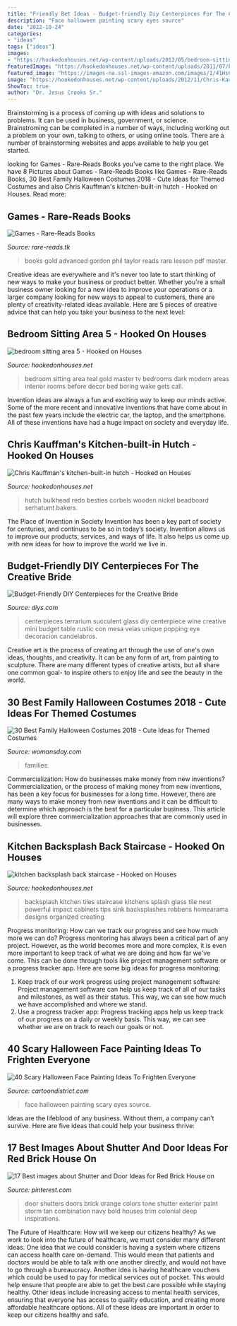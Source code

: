 ```yaml
---
title: "Friendly Bet Ideas - Budget-friendly Diy Centerpieces For The Creative Bride"
description: "Face halloween painting scary eyes source"
date: "2022-10-24"
categories:
- "ideas"
tags: ["ideas"]
images:
- "https://hookedonhouses.net/wp-content/uploads/2012/05/bedroom-sitting-area-5.jpg"
featuredImage: "https://hookedonhouses.net/wp-content/uploads/2011/07/kitchen-backsplash-back-staircase.jpg"
featured_image: "https://images-na.ssl-images-amazon.com/images/I/41HsCo58c3L._SX323_BO1,204,203,200_.jpg"
image: "https://hookedonhouses.net/wp-content/uploads/2012/11/Chris-Kauffmans-kitchen-built-in-hutch.jpg"
ShowToc: true
author: "Dr. Jesus Crooks Sr."
---
```



Brainstorming is a process of coming up with ideas and solutions to problems. It can be used in business, government, or science. Brainstroming can be completed in a number of ways, including working out a problem on your own, talking to others, or using online tools. There are a number of brainstorming websites and apps available to help you get started.

	

		
looking for Games - Rare-Reads Books you've came to the right place. We have 8 Pictures about Games - Rare-Reads Books like Games - Rare-Reads Books, 30 Best Family Halloween Costumes 2018 - Cute Ideas for Themed Costumes and also Chris Kauffman&#039;s kitchen-built-in hutch - Hooked on Houses. Read more:
		
    
## Games - Rare-Reads Books

<img loading=lazy src="https://images-na.ssl-images-amazon.com/images/I/41HsCo58c3L._SX323_BO1,204,203,200_.jpg" onerror="this.onerror=null;this.src='https://tse1.mm.bing.net/th?id=OIP.obA2UeTtZ7GdamOJpLDQ5QAAAA&amp;pid=15.1';" alt="Games - Rare-Reads Books">

_Source: rare-reads.tk_

>books gold advanced gordon phil taylor reads rare lesson pdf master. 

	

Creative ideas are everywhere and it's never too late to start thinking of new ways to make your business or product better. Whether you're a small business owner looking for a new idea to improve your operations or a larger company looking for new ways to appeal to customers, there are plenty of creativity-related ideas available. Here are 5 pieces of creative advice that can help you take your business to the next level: 

    
## Bedroom Sitting Area 5 - Hooked On Houses

<img loading=lazy src="https://hookedonhouses.net/wp-content/uploads/2012/05/bedroom-sitting-area-5.jpg" onerror="this.onerror=null;this.src='https://tse4.mm.bing.net/th?id=OIP.cWiKrKQyuvbDZH9Rafdj7wHaFw&amp;pid=15.1';" alt="bedroom sitting area 5 - Hooked on Houses">

_Source: hookedonhouses.net_

>bedroom sitting area teal gold master tv bedrooms dark modern areas interior rooms before decor bed boring wake gets call. 

	

Invention ideas are always a fun and exciting way to keep our minds active. Some of the more recent and innovative inventions that have come about in the past few years include the electric car, the laptop, and the smartphone. All of these inventions have had a huge impact on society and everyday life.

    
## Chris Kauffman&#039;s Kitchen-built-in Hutch - Hooked On Houses

<img loading=lazy src="https://hookedonhouses.net/wp-content/uploads/2012/11/Chris-Kauffmans-kitchen-built-in-hutch.jpg" onerror="this.onerror=null;this.src='https://tse1.mm.bing.net/th?id=OIP.vWGMUoD-9ki7VlsHKKp4vQHaJ4&amp;pid=15.1';" alt="Chris Kauffman&#039;s kitchen-built-in hutch - Hooked on Houses">

_Source: hookedonhouses.net_

>hutch bulkhead redo besties corbels wooden nickel beadboard serhatumt bakers. 

	

The Place of Invention in Society
Invention has been a key part of society for centuries, and continues to be so in today’s society. Invention allows us to improve our products, services, and ways of life. It also helps us come up with new ideas for how to improve the world we live in.

    
## Budget-Friendly DIY Centerpieces For The Creative Bride

<img loading=lazy src="http://cdn.diys.com/wp-content/uploads/2016/03/wine-glass-terrarium.jpg" onerror="this.onerror=null;this.src='https://tse3.mm.bing.net/th?id=OIP.OQb3gxSkVhHDgQTmplsECQHaLG&amp;pid=15.1';" alt="Budget-Friendly DIY Centerpieces for the Creative Bride">

_Source: diys.com_

>centerpieces terrarium succulent glass diy centerpiece wine creative mini budget table rustic con mesa velas unique popping eye decoracion candelabros. 

	

Creative art is the process of creating art through the use of one's own ideas, thoughts, and creativity. It can be any form of art, from painting to sculpture. There are many different types of creative artists, but all share one common goal- to inspire others to enjoy life and see the beauty in the world.

    
## 30 Best Family Halloween Costumes 2018 - Cute Ideas For Themed Costumes

<img loading=lazy src="https://hips.hearstapps.com/hmg-prod.s3.amazonaws.com/images/three-little-bears-costume-1532459347.jpg?crop=0.954653937947494xw:1xh;center,top&amp;resize=768:*" onerror="this.onerror=null;this.src='https://tse4.mm.bing.net/th?id=OIP.cLmtGO7eHetZWaN3RAtVlAHaLH&amp;pid=15.1';" alt="30 Best Family Halloween Costumes 2018 - Cute Ideas for Themed Costumes">

_Source: womansday.com_

>families. 

	

Commercialization: How do businesses make money from new inventions?
Commercialization, or the process of making money from new inventions, has been a key focus for businesses for a long time. However, there are many ways to make money from new inventions and it can be difficult to determine which approach is the best for a particular business. This article will explore three commercialization approaches that are commonly used in businesses.

    
## Kitchen Backsplash Back Staircase - Hooked On Houses

<img loading=lazy src="https://hookedonhouses.net/wp-content/uploads/2011/07/kitchen-backsplash-back-staircase.jpg" onerror="this.onerror=null;this.src='https://tse4.mm.bing.net/th?id=OIP.IIku9aYN-vd_KVnxmOeYJgHaE7&amp;pid=15.1';" alt="kitchen backsplash back staircase - Hooked on Houses">

_Source: hookedonhouses.net_

>backsplash kitchen tiles staircase kitchens splash glass tile nest powerful impact cabinets tips sink backsplashes robbens homearama designs organized creating. 

	

Progress monitoring: How can we track our progress and see how much more we can do?
Progress monitoring has always been a critical part of any project. However, as the world becomes more and more complex, it is even more important to keep track of what we are doing and how far we've come. This can be done through tools like project management software or a progress tracker app. Here are some big ideas for progress monitoring: 
1. Keep track of our work progress using project management software: Project management software can help us keep track of all of our tasks and milestones, as well as their status. This way, we can see how much we have accomplished and where we stand. 
2. Use a progress tracker app: Progress tracking apps help us keep track of our progress on a daily or weekly basis. This way, we can see whether we are on track to reach our goals or not. 

    
## 40 Scary Halloween Face Painting Ideas To Frighten Everyone

<img loading=lazy src="http://www.cartoondistrict.com/wp-content/uploads/2017/08/Halloween-Face-Painting-Ideas21.jpg" onerror="this.onerror=null;this.src='https://tse3.mm.bing.net/th?id=OIP.WBvqyfMznSdwfV_R2wg9CwHaMJ&amp;pid=15.1';" alt="40 Scary Halloween Face Painting Ideas To Frighten Everyone">

_Source: cartoondistrict.com_

>face halloween painting scary eyes source. 

	

Ideas are the lifeblood of any business. Without them, a company can’t survive. Here are five ideas that could help your business thrive:

    
## 17 Best Images About Shutter And Door Ideas For Red Brick House On

<img loading=lazy src="https://s-media-cache-ak0.pinimg.com/736x/31/e0/7a/31e07a60b2855e7628a1d0c317c278c6.jpg" onerror="this.onerror=null;this.src='https://tse3.mm.bing.net/th?id=OIP.uM9f1a7ZPfmHTS42mbKt-wHaJf&amp;pid=15.1';" alt="17 Best images about Shutter and Door Ideas for Red Brick House on">

_Source: pinterest.com_

>door shutters doors brick orange colors tone shutter exterior paint storm tan combination navy bold houses trim colonial deep inspirations. 

	

The Future of Healthcare: How will we keep our citizens healthy?
As we work to look into the future of healthcare, we must consider many different ideas. One idea that we could consider is having a system where citizens can access health care on-demand. This would mean that patients and doctors would be able to talk with one another directly, and would not have to go through a bureaucracy. Another idea is having healthcare vouchers which could be used to pay for medical services out of pocket. This would help ensure that people are able to get the best care possible while staying healthy. Other ideas include increasing access to mental health services, ensuring that everyone has access to quality education, and creating more affordable healthcare options. All of these ideas are important in order to keep our citizens healthy and safe.

